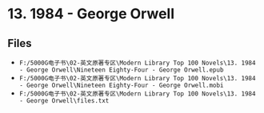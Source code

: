 # 13. 1984 - George Orwell

## Files

- `F:/5000G电子书\02-英文原著专区\Modern Library Top 100 Novels\13. 1984 - George Orwell\Nineteen Eighty-Four - George Orwell.epub`
- `F:/5000G电子书\02-英文原著专区\Modern Library Top 100 Novels\13. 1984 - George Orwell\Nineteen Eighty-Four - George Orwell.mobi`
- `F:/5000G电子书\02-英文原著专区\Modern Library Top 100 Novels\13. 1984 - George Orwell\files.txt`
